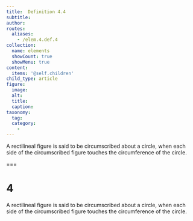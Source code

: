 ```yaml
---
title:  Definition 4.4
subtitle: 
author:
routes:
  aliases:
    - /elem.4.def.4
collection:
  name: elements
  showCount: true
  showMenu: true
content:
  items: '@self.children'
child_type: article
figure:
  image:
  alt:
  title:
  caption:
taxonomy:
  tag:
  category:
    - 
---
```


<p>A rectilineal figure is said to be <hi rend="bold">circumscribed about a circle</hi>, when each side of the circumscribed figure touches the circumference of the circle.</p>

===

<h1>4</h1>
<p>A rectilineal figure is said to be <span class="bold">circumscribed about a circle</span>, when each side of the circumscribed figure touches the circumference of the circle.</p>
